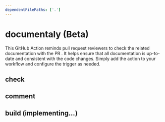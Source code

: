 ```yaml
---
dependentFilePaths: ['.']
---
```


# documentaly (Beta)

This GitHub Action reminds pull request reviewers to check the related
documentation with the PR . It helps ensure that all documentation is up-to-date
and consistent with the code changes. Simply add the action to your workflow and
configure the trigger as needed.

## check

## comment

## build (implementing...)
